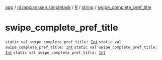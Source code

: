 [app](../../../index.md) / [nl.mpcjanssen.simpletask](../../index.md) / [R](../index.md) / [string](index.md) / [swipe_complete_pref_title](.)

# swipe_complete_pref_title

`static val swipe_complete_pref_title: `[`Int`](https://kotlinlang.org/api/latest/jvm/stdlib/kotlin/-int/index.html)
`static val swipe_complete_pref_title: `[`Int`](https://kotlinlang.org/api/latest/jvm/stdlib/kotlin/-int/index.html)
`static val swipe_complete_pref_title: `[`Int`](https://kotlinlang.org/api/latest/jvm/stdlib/kotlin/-int/index.html)
`static val swipe_complete_pref_title: `[`Int`](https://kotlinlang.org/api/latest/jvm/stdlib/kotlin/-int/index.html)